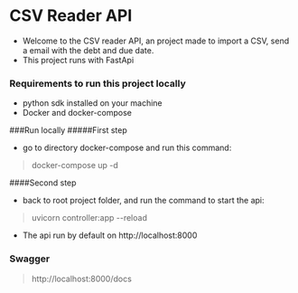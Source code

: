 # CSV Reader API

- Welcome to the CSV reader API, an project made to import a CSV, send a email with the debt and due date.
- This project runs with FastApi
### Requirements to run this project locally
- python sdk installed on your machine
- Docker and docker-compose

###Run locally
#####First step
- go to directory docker-compose and run this command:
> docker-compose up -d

####Second step
- back to root project folder, and run the command to start the api:
> uvicorn controller:app --reload
- The api run by default on http://localhost:8000

### Swagger
> http://localhost:8000/docs